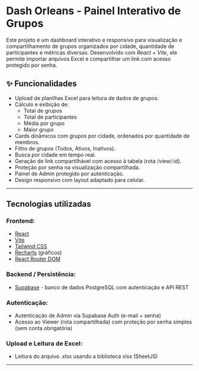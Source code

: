 # Dash Orleans - Painel Interativo de Grupos

Este projeto é um dashboard interativo e responsivo para visualização e compartilhamento de grupos organizados por cidade, quantidade de participantes e métricas diversas. Desenvolvido com *React + Vite*, ele permite importar arquivos Excel e compartilhar um link com acesso protegido por senha. 

## ✨ Funcionalidades

- Upload de planilhas Excel para leitura de dados de grupos.
- Cálculo e exibição de:
  - Total de grupos
  - Total de participantes
  - Média por grupo
  - Maior grupo
- Cards dinâmicos com grupos por cidade, ordenados por quantidade de membros.
- Filtro de grupos (Todos, Ativos, Inativos).
- Busca por cidade em tempo real.
- Geração de link compartilhável com acesso à tabela (rota /view/:id).
- Proteção por senha na visualização compartilhada.
- Painel de Admin protegido por autenticação.
- Design responsivo com layout adaptado para celular.

---

## Tecnologias utilizadas

### Frontend:
- [React](https://reactjs.org/)
- [Vite](https://vitejs.dev/)
- [Tailwind CSS](https://tailwindcss.com/)
- [Recharts](https://recharts.org/) (gráficos)
- [React Router DOM](https://reactrouter.com/en/main)

### Backend / Persistência:
- [Supabase](https://supabase.com/) - banco de dados PostgreSQL com autenticação e API REST

### Autenticação:
- Autenticação de Admin via Supabase Auth (e-mail + senha)
- Acesso ao Viewer (rota compartilhada) com proteção por senha simples (sem conta obrigatória)

### Upload e Leitura de Excel:
- Leitura do arquivo .xlsx usando a biblioteca xlsx (SheetJS)

---

##

